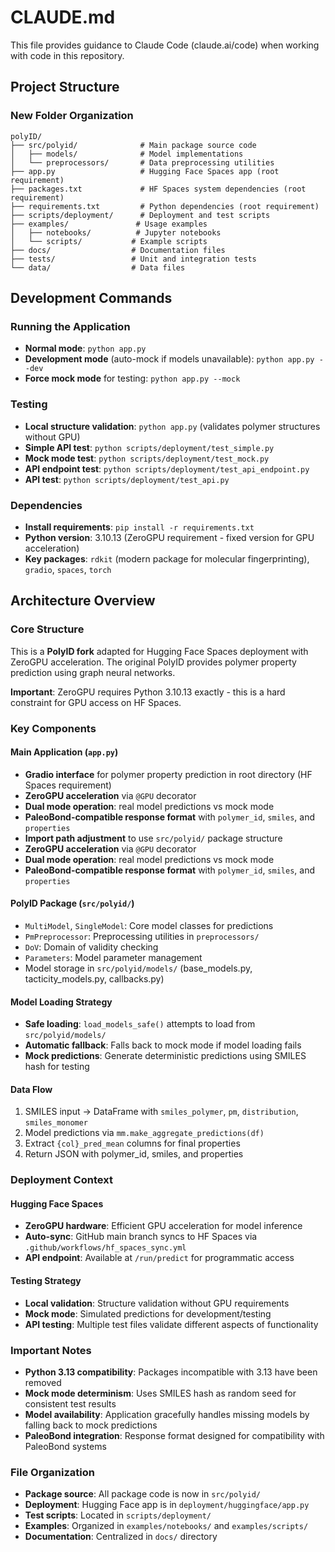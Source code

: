 # CLAUDE.md

This file provides guidance to Claude Code (claude.ai/code) when working with code in this repository.

## Project Structure

### New Folder Organization
```
polyID/
├── src/polyid/              # Main package source code
│   ├── models/              # Model implementations
│   └── preprocessors/       # Data preprocessing utilities
├── app.py                   # Hugging Face Spaces app (root requirement)
├── packages.txt             # HF Spaces system dependencies (root requirement)
├── requirements.txt         # Python dependencies (root requirement)
├── scripts/deployment/      # Deployment and test scripts
├── examples/               # Usage examples
│   ├── notebooks/          # Jupyter notebooks
│   └── scripts/           # Example scripts
├── docs/                  # Documentation files
├── tests/                 # Unit and integration tests
└── data/                  # Data files
```

## Development Commands

### Running the Application
- **Normal mode**: `python app.py`
- **Development mode** (auto-mock if models unavailable): `python app.py --dev`
- **Force mock mode** for testing: `python app.py --mock`

### Testing
- **Local structure validation**: `python app.py` (validates polymer structures without GPU)
- **Simple API test**: `python scripts/deployment/test_simple.py`
- **Mock mode test**: `python scripts/deployment/test_mock.py`
- **API endpoint test**: `python scripts/deployment/test_api_endpoint.py`
- **API test**: `python scripts/deployment/test_api.py`

### Dependencies
- **Install requirements**: `pip install -r requirements.txt`
- **Python version**: 3.10.13 (ZeroGPU requirement - fixed version for GPU acceleration)
- **Key packages**: `rdkit` (modern package for molecular fingerprinting), `gradio`, `spaces`, `torch`

## Architecture Overview

### Core Structure
This is a **PolyID fork** adapted for Hugging Face Spaces deployment with ZeroGPU acceleration. The original PolyID provides polymer property prediction using graph neural networks.

**Important**: ZeroGPU requires Python 3.10.13 exactly - this is a hard constraint for GPU access on HF Spaces.

### Key Components

#### Main Application (`app.py`)
- **Gradio interface** for polymer property prediction in root directory (HF Spaces requirement)
- **ZeroGPU acceleration** via `@GPU` decorator
- **Dual mode operation**: real model predictions vs mock mode
- **PaleoBond-compatible response format** with `polymer_id`, `smiles`, and `properties`
- **Import path adjustment** to use `src/polyid/` package structure
- **ZeroGPU acceleration** via `@GPU` decorator
- **Dual mode operation**: real model predictions vs mock mode
- **PaleoBond-compatible response format** with `polymer_id`, `smiles`, and `properties`

#### PolyID Package (`src/polyid/`)
- `MultiModel`, `SingleModel`: Core model classes for predictions
- `PmPreprocessor`: Preprocessing utilities in `preprocessors/`
- `DoV`: Domain of validity checking
- `Parameters`: Model parameter management
- Model storage in `src/polyid/models/` (base_models.py, tacticity_models.py, callbacks.py)

#### Model Loading Strategy
- **Safe loading**: `load_models_safe()` attempts to load from `src/polyid/models/`
- **Automatic fallback**: Falls back to mock mode if model loading fails
- **Mock predictions**: Generate deterministic predictions using SMILES hash for testing

#### Data Flow
1. SMILES input → DataFrame with `smiles_polymer`, `pm`, `distribution`, `smiles_monomer`
2. Model predictions via `mm.make_aggregate_predictions(df)`
3. Extract `{col}_pred_mean` columns for final properties
4. Return JSON with polymer_id, smiles, and properties

### Deployment Context

#### Hugging Face Spaces
- **ZeroGPU hardware**: Efficient GPU acceleration for model inference
- **Auto-sync**: GitHub main branch syncs to HF Spaces via `.github/workflows/hf_spaces_sync.yml`
- **API endpoint**: Available at `/run/predict` for programmatic access

#### Testing Strategy
- **Local validation**: Structure validation without GPU requirements
- **Mock mode**: Simulated predictions for development/testing
- **API testing**: Multiple test files validate different aspects of functionality

### Important Notes
- **Python 3.13 compatibility**: Packages incompatible with 3.13 have been removed
- **Mock mode determinism**: Uses SMILES hash as random seed for consistent test results
- **Model availability**: Application gracefully handles missing models by falling back to mock predictions
- **PaleoBond integration**: Response format designed for compatibility with PaleoBond systems

### File Organization
- **Package source**: All package code is now in `src/polyid/`
- **Deployment**: Hugging Face app is in `deployment/huggingface/app.py`
- **Test scripts**: Located in `scripts/deployment/`
- **Examples**: Organized in `examples/notebooks/` and `examples/scripts/`
- **Documentation**: Centralized in `docs/` directory